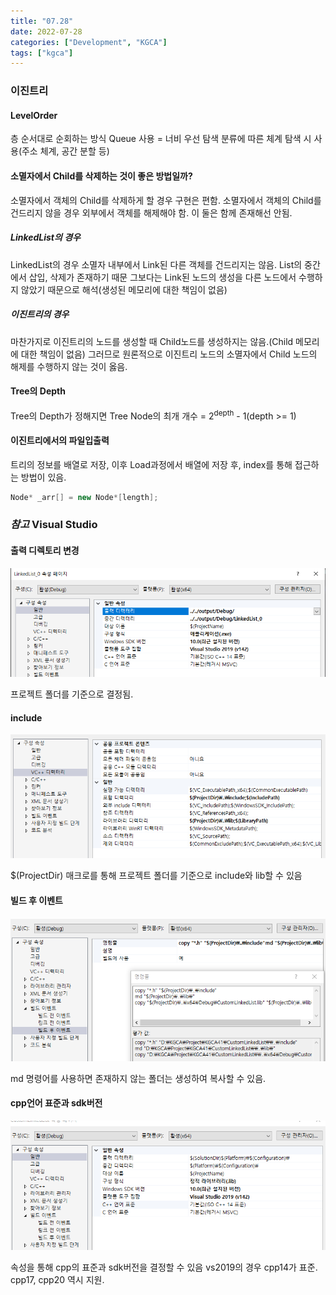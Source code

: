 ```yaml
---
title: "07.28"
date: 2022-07-28
categories: ["Development", "KGCA"]
tags: ["kgca"]
---
```

### 이진트리
#### LevelOrder
층 순서대로 순회하는 방식
Queue 사용 = 너비 우선 탐색
분류에 따른 체계 탐색 시 사용(주소 체계, 공간 분할 등)

#### 소멸자에서 Child를 삭제하는 것이 좋은 방법일까?
소멸자에서 객체의 Child를 삭제하게 할 경우 구현은 편함.
소멸자에서 객체의 Child를 건드리지 않을 경우 외부에서 객체를 해제해야 함.
이 둘은 함께 존재해선 안됨.

##### LinkedList의 경우
LinkedList의 경우 소멸자 내부에서 Link된 다른 객체를 건드리지는 않음.
List의 중간에서 삽입, 삭제가 존재하기 때문
그보다는 Link된 노드의 생성을 다른 노드에서 수행하지 않았기 때문으로 해석(생성된 메모리에 대한 책임이 없음)

##### 이진트리의 경우
마찬가지로 이진트리의 노드를 생성할 때 Child노드를 생성하지는 않음.(Child 메모리에 대한 책임이 없음)
그러므로 원론적으로 이진트리 노드의 소멸자에서 Child 노드의 해제를 수행하지 않는 것이 옳음.

#### Tree의 Depth
Tree의 Depth가 정해지면 Tree Node의 최개 개수 = 2<sup>depth</sup> - 1(depth >= 1)

#### 이진트리에서의 파일입출력
트리의 정보를 배열로 저장, 이후 Load과정에서 배열에 저장 후, index를 통해 접근하는 방법이 있음.
```cpp
Node* _arr[] = new Node*[length];
```

### _참고_ Visual Studio
#### 출력 디렉토리 변경

![](/images/e951c9df-06b7-4928-9194-a3d19b6a7e99-image.PNG)

프로젝트 폴더를 기준으로 결정됨.

#### include

![](/images/b3860770-d316-44df-8c12-d4539dd237d1-image.PNG)

$(ProjectDir) 매크로를 통해 프로젝트 폴더를 기준으로 include와 lib할 수 있음

#### 빌드 후 이벤트

![](/images/ea0c0143-ba9f-49b3-91be-819ae4d0ebd6-image.PNG)

md 명령어를 사용하면 존재하지 않는 폴더는 생성하여 복사할 수 있음.

#### cpp언어 표준과 sdk버전

![](/images/97e45d65-e8f2-4b8b-b432-592c69371723-image.PNG)

속성을 통해 cpp의 표준과 sdk버전을 결정할 수 있음
vs2019의 경우 cpp14가 표준.
cpp17, cpp20 역시 지원.
